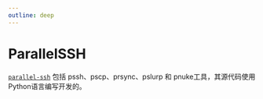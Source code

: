 ```yaml
---
outline: deep
---
```


# ParallelSSH

[`parallel-ssh`](https://parallel-ssh.org/) 包括 pssh、pscp、prsync、pslurp 和 pnuke工具，其源代码使用 Python语言编写开发的。
